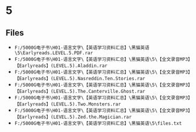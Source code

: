 # 5

## Files

- `F:/5000G电子书\H01-语言文字\【英语学习资料汇总】\黑猫英语\5\Earlyreads.LEVEL.5.PDF.rar`
- `F:/5000G电子书\H01-语言文字\【英语学习资料汇总】\黑猫英语\5\【全文录音MP3】【Earlyreads】(LEVEL.5).Aladdin.rar`
- `F:/5000G电子书\H01-语言文字\【英语学习资料汇总】\黑猫英语\5\【全文录音MP3】【Earlyreads】(LEVEL.5).Nasreddin.Ten.Stories.rar`
- `F:/5000G电子书\H01-语言文字\【英语学习资料汇总】\黑猫英语\5\【全文录音MP3】【Earlyreads】(LEVEL.5).The.Canterville.Ghost.rar`
- `F:/5000G电子书\H01-语言文字\【英语学习资料汇总】\黑猫英语\5\【全文录音MP3】【Earlyreads】(LEVEL.5).Two.Monsters.rar`
- `F:/5000G电子书\H01-语言文字\【英语学习资料汇总】\黑猫英语\5\【全文录音MP3】【Earlyreads】(LEVEL.5).Zed.the.Magician.rar`
- `F:/5000G电子书\H01-语言文字\【英语学习资料汇总】\黑猫英语\5\files.txt`
